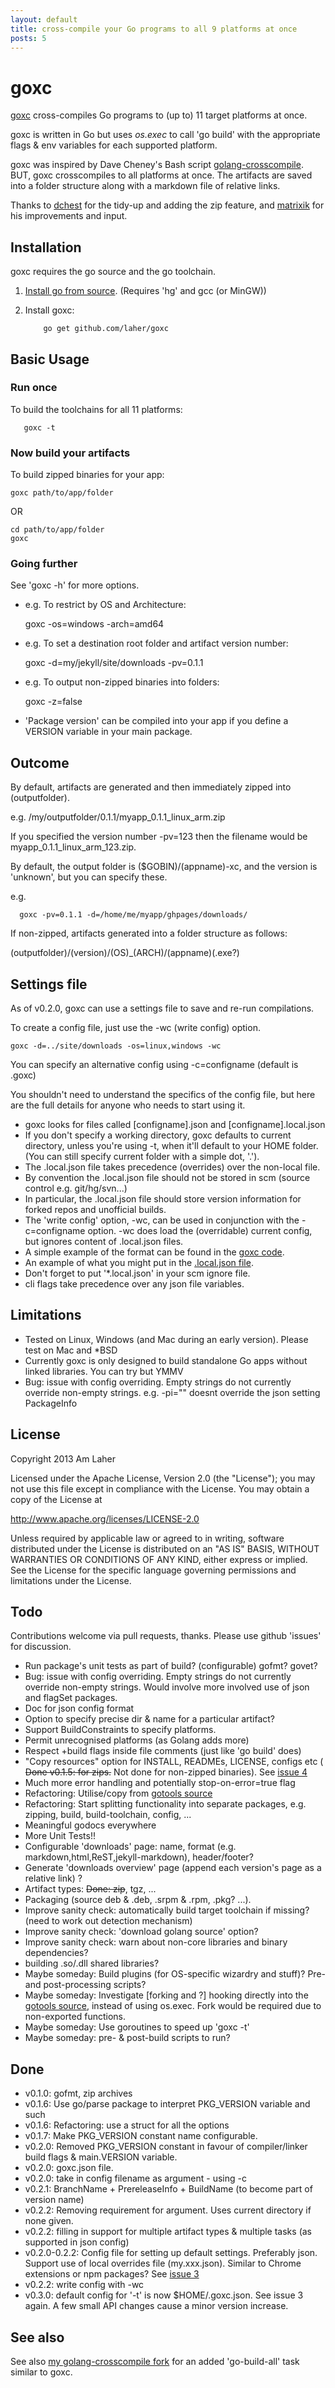 ```yaml
---
layout: default
title: cross-compile your Go programs to all 9 platforms at once
posts: 5
---
```


goxc
====

[goxc](http://www.laher.net.nz/goxc) cross-compiles Go programs to (up to) 11 target platforms at once.

goxc is written in Go but uses *os.exec* to call 'go build' with the appropriate flags & env variables for each supported platform.

goxc was inspired by Dave Cheney's Bash script [golang-crosscompile](https://github.com/davecheney/golang-crosscompile).
BUT, goxc crosscompiles to all platforms at once. The artifacts are saved into a folder structure along with a markdown file of relative links.

Thanks to [dchest](https://github.com/dchest) for the tidy-up and adding the zip feature, and [matrixik](https://bitbucket.org/matrixik) for his improvements and input.

Installation
--------------
goxc requires the go source and the go toolchain.

 1. [Install go from source](http://golang.org/doc/install/source). (Requires 'hg' and gcc (or MinGW))

 2. Install goxc:

            go get github.com/laher/goxc

Basic Usage
-----------

### Run once

To build the toolchains for all 11 platforms:

       goxc -t

### Now build your artifacts

To build zipped binaries for your app:

	goxc path/to/app/folder

OR

	cd path/to/app/folder
	goxc

### Going further

See 'goxc -h' for more options.

 * e.g. To restrict by OS and Architecture:

	goxc -os=windows -arch=amd64

 * e.g. To set a destination root folder and artifact version number:

	goxc -d=my/jekyll/site/downloads -pv=0.1.1

 * e.g. To output non-zipped binaries into folders:

	goxc -z=false

 * 'Package version' can be compiled into your app if you define a VERSION variable in your main package.


Outcome
-------

By default, artifacts are generated and then immediately zipped into (outputfolder).

e.g. /my/outputfolder/0.1.1/myapp_0.1.1_linux_arm.zip

If you specified the version number -pv=123 then the filename would be myapp_0.1.1_linux_arm_123.zip.

By default, the output folder is ($GOBIN)/(appname)-xc, and the version is 'unknown', but you can specify these.

e.g.

      goxc -pv=0.1.1 -d=/home/me/myapp/ghpages/downloads/


If non-zipped, artifacts generated into a folder structure as follows:

 (outputfolder)/(version)/(OS)_(ARCH)/(appname)(.exe?)

Settings file
-------------

As of v0.2.0, goxc can use a settings file to save and re-run compilations.

To create a config file, just use the -wc (write config) option.

	goxc -d=../site/downloads -os=linux,windows -wc

You can specify an alternative config using -c=configname (default is .goxc)

You shouldn't need to understand the specifics of the config file, but here are the full details for anyone who needs to start using it.

 * goxc looks for files called [configname].json and [configname].local.json
 * If you don't specify a working directory, goxc defaults to current directory, unless you're using -t, when it'll default to your HOME folder. (You can still specify current folder with a simple dot, '.').
 * The .local.json file takes precedence (overrides) over the non-local file.
 * By convention the .local.json file should not be stored in scm (source control e.g. git/hg/svn...)
 * In particular, the .local.json file should store version information for forked repos and unofficial builds.
 * The 'write config' option, -wc, can be used in conjunction with the -c=configname option. -wc does load the (overridable) current config, but ignores content of .local.json files.
 * A simple example of the format can be found in the [goxc code](https://github.com/laher/goxc/blob/master/.goxc.json).
 * An example of what you might put in the [.local.json file](https://github.com/laher/goxc/blob/master/sample-local.json).
 * Don't forget to put '*.local.json' in your scm ignore file.
 * cli flags take precedence over any json file variables.

Limitations
-----------

 * Tested on Linux, Windows (and Mac during an early version). Please test on Mac and *BSD
 * Currently goxc is only designed to build standalone Go apps without linked libraries. You can try but YMMV
 * Bug: issue with config overriding. Empty strings do not currently override non-empty strings. e.g. -pi="" doesnt override the json setting PackageInfo

License
-------

   Copyright 2013 Am Laher

   Licensed under the Apache License, Version 2.0 (the "License");
   you may not use this file except in compliance with the License.
   You may obtain a copy of the License at

   http://www.apache.org/licenses/LICENSE-2.0

   Unless required by applicable law or agreed to in writing, software
   distributed under the License is distributed on an "AS IS" BASIS,
   WITHOUT WARRANTIES OR CONDITIONS OF ANY KIND, either express or implied.
   See the License for the specific language governing permissions and
   limitations under the License.

Todo
----

Contributions welcome via pull requests, thanks. Please use github 'issues' for discussion.

 * Run package's unit tests as part of build? (configurable) gofmt? govet?
 * Bug: issue with config overriding. Empty strings do not currently override non-empty strings. Would involve more involved use of json and flagSet packages.
 * Doc for json config format
 * Option to specify precise dir & name for a particular artifact?
 * Support BuildConstraints to specify platforms.
 * Permit unrecognised platforms (as Golang adds more)
 * Respect +build flags inside file comments (just like 'go build' does)
 * "Copy resources" option for INSTALL, READMEs, LICENSE, configs etc ( ~~Done v0.1.5: for zips.~~ Not done for non-zipped binaries). See [issue 4](https://github.com/laher/goxc/issues/4)
 * Much more error handling and potentially stop-on-error=true flag
 * Refactoring: Utilise/copy from [gotools source](http://golang.org/src/cmd/go/build.go)
 * Refactoring: Start splitting functionality into separate packages, e.g. zipping, build, build-toolchain, config, ...
 * Meaningful godocs everywhere
 * More Unit Tests!!
 * Configurable 'downloads' page: name, format (e.g. markdown,html,ReST,jekyll-markdown), header/footer?
 * Generate 'downloads overview' page (append each version's page as a relative link) ?
 * Artifact types: ~~Done: zip~~, tgz, ...
 * Packaging (source deb & .deb, .srpm & .rpm, .pkg? ...).
 * Improve sanity check: automatically build target toolchain if missing? (need to work out detection mechanism)
 * Improve sanity check: 'download golang source' option?
 * Improve sanity check: warn about non-core libraries and binary dependencies?
 * building .so/.dll shared libraries?
 * Maybe someday: Build plugins (for OS-specific wizardry and stuff)? Pre- and post-processing scripts?
 * Maybe someday: Investigate [forking and ?] hooking directly into the [gotools source](http://golang.org/src/cmd/go/build.go), instead of using os.exec. Fork would be required due to non-exported functions.
 * Maybe someday: Use goroutines to speed up 'goxc -t'
 * Maybe someday: pre- & post-build scripts to run?

Done
----
 * v0.1.0: gofmt, zip archives
 * v0.1.6: Use go/parse package to interpret PKG_VERSION variable and such
 * v0.1.6: Refactoring: use a struct for all the options
 * v0.1.7: Make PKG_VERSION constant name configurable.
 * v0.2.0: Removed PKG_VERSION constant in favour of compiler/linker build flags & main.VERSION variable.
 * v0.2.0: goxc.json file.
 * v0.2.0: take in config filename as argument - using -c
 * v0.2.1: BranchName + PrereleaseInfo + BuildName (to become part of version name)
 * v0.2.2: Removing requirement for <package-folder> argument. Uses current directory if none given.
 * v0.2.2: filling in support for multiple artifact types & multiple tasks (as supported in json config)
 * v0.2.0-0.2.2: Config file for setting up default settings. Preferably json. Support use of local overrides file (my.xxx.json). Similar to Chrome extensions or npm packages? See [issue 3](https://github.com/laher/goxc/issues/3)
 * v0.2.2: write config with -wc
 * v0.3.0: default config for '-t' is now $HOME/.goxc.json. See issue 3 again. A few small API changes cause a minor version increase.

See also
--------
See also [my golang-crosscompile fork](https://github.com/laher/golang-crosscompile) for an added 'go-build-all' task similar to goxc.
